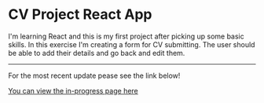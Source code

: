 # CV Project React App

I'm learning React and this is my first project after picking up some basic skills. In this exercise I'm creating a form for CV submitting. The user should be able to add their details and go back and edit them.

***

For the most recent update pease see the link below!

[You can view the in-progress page here](https://endy128.github.io/cv-project/)
